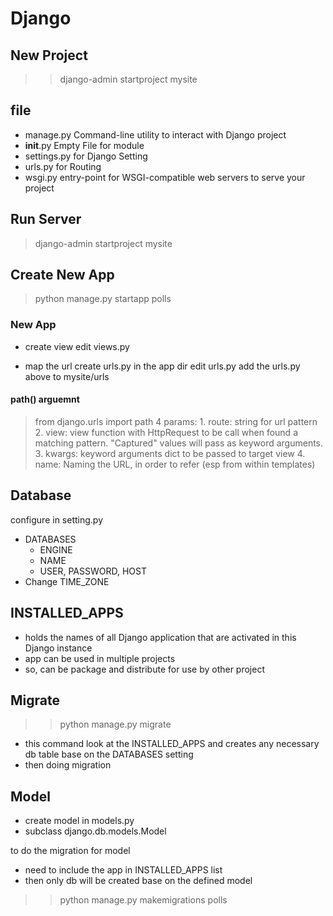 # Django

## New Project
>> django-admin startproject mysite

## file
- manage.py
Command-line utility to interact with Django project
- __init__.py
Empty File for module
- settings.py
for Django Setting
- urls.py
for Routing
- wsgi.py
entry-point for WSGI-compatible web servers to serve your project

## Run Server
> django-admin startproject mysite

## Create New App
> python manage.py startapp polls


### New App

- create view
edit views.py

- map the url
create urls.py in the app dir
edit urls.py
add the urls.py above to mysite/urls

#### path() arguemnt
> from django.urls import path
4 params:
    1. route: string for url pattern
    2. view: view function with HttpRequest to be call when found a matching pattern. "Captured" values will pass as keyword arguments.
    3. kwargs: keyword arguments dict to be passed to target view
    4. name: Naming the URL, in order to refer (esp from within templates) 


## Database
configure in setting.py 
- DATABASES
    - ENGINE
    - NAME
    - USER, PASSWORD, HOST
- Change TIME_ZONE

## INSTALLED_APPS
- holds the names of all Django application that are activated in this Django instance
- app can be used in multiple projects
- so, can be package and distribute for use by other project

## Migrate
>> python manage.py migrate
- this command look at the INSTALLED_APPS and creates any necessary db table base on the DATABASES setting
- then doing migration

## Model
- create model in models.py
- subclass  django.db.models.Model

to do the migration for model
- need to include the app in INSTALLED_APPS list
- then only db will be created base on the defined model 
>> python manage.py makemigrations polls